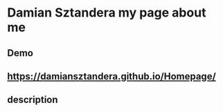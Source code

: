 # Damian Sztandera my page about me

## Demo

## https://damiansztandera.github.io/Homepage/

## description
